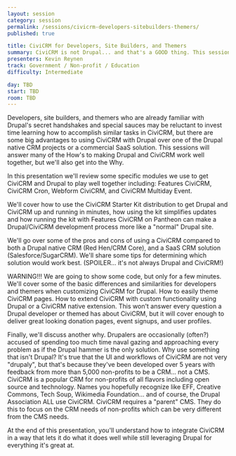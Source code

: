 ```yaml
---
layout: session
category: session
permalink: /sessions/civicrm-developers-sitebuilders-themers/
published: true

title: CiviCRM for Developers, Site Builders, and Themers
summary: CiviCRM is not Drupal... and that's a GOOD thing. This sessions will cover both Why and How of using CiviCRM with Drupal. Why CiviCRM can be a better alternative than Drupal native CRM or SaaS options. How some simple tips, tricks, and approaches can get you past the fact that CiviCRM is not Drupal and learning to love CiviCRM for the amazing solution it is.
presenters: Kevin Reynen
track: Government / Non-profit / Education
difficulty: Intermediate

day: TBD
start: TBD
room: TBD
---
```


Developers, site builders, and themers who are already familiar with Drupal's secret handshakes and special sauces may be reluctant to invest time learning how to accomplish similar tasks in CiviCRM, but there are some big advantages to using CiviCRM with Drupal over one of the Drupal native CRM projects or a commercial SaaS solution. This sessions will answer many of the How's to making Drupal and CiviCRM work well together, but we'll also get into the Why.

In this presentation we'll review some specific modules we use to get CiviCRM and Drupal to play well together including: Features CiviCRM, CiviCRM Cron, Webform CiviCRM, and CiviCRM Multiday Event.

We'll cover how to use the CiviCRM Starter Kit distribution to get Drupal and CiviCRM up and running in minutes, how using the kit simplifies updates and how running the kit with Features CiviCRM on Pantheon can make a Drupal/CiviCRM development process more like a "normal" Drupal site.

We'll go over some of the pros and cons of using a CiviCRM compared to both a Drupal native CRM (Red Hen/CRM Core), and a SaaS CRM solution (Salesforce/SugarCRM). We'll share some tips for determining which solution would work best. (SPOILER... it's not always Drupal and CiviCRM!)

WARNING!!! We are going to show some code, but only for a few minutes. We'll cover some of the basic differences and similarities for developers and themers when customizing CiviCRM for Drupal. How to easily theme CiviCRM pages. How to extend CiviCRM with custom functionality using Drupal or a CiviCRM native extension. This won't answer every question a Drupal developer or themed has about CiviCRM, but it will cover enough to deliver great looking donation pages, event signups, and user profiles.

Finally, we'll discuss another why. Drupalers are occasionally (often?) accused of spending too much time naval gazing and approaching every problem as if the Drupal hammer is the only solution. Why use something that isn't Drupal? It's true that the UI and workflows of CiviCRM are not very "drupaly", but that's because they've been developed over 5 years with feedback from more than 5,000 non-profits to be a CRM... not a CMS. CiviCRM is a popular CRM for non-profits of all flavors including open source and technology. Names you hopefully recognize like EFF, Creative Commons, Tech Soup, Wikimedia Foundation... and of course, the Drupal Association ALL use CiviCRM. CiviCRM requires a "parent" CMS. They do this to focus on the CRM needs of non-profits which can be very different from the CMS needs.

At the end of this presentation, you'll understand how to integrate CiviCRM in a way that lets it do what it does well while still leveraging Drupal for everything it's great at.
